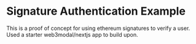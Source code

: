 # Signature Authentication Example

This is a proof of concept for using ethereum signatures to verify a user. Used a starter web3modal/nextjs app to build upon.
